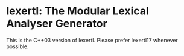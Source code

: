 lexertl: The Modular Lexical Analyser Generator
=======

This is the C++03 version of lexertl. Please prefer lexertl17 whenever possible.

